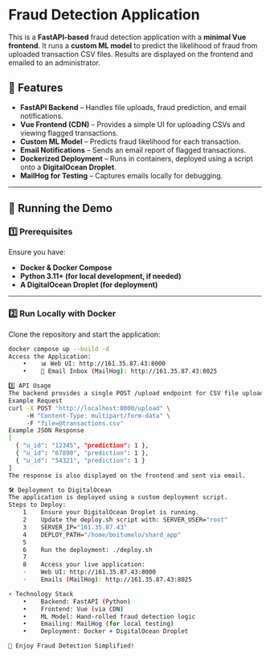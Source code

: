 # Fraud Detection Application

This is a **FastAPI-based** fraud detection application with a **minimal Vue frontend**. It runs a **custom ML model** to predict the likelihood of fraud from uploaded transaction CSV files. Results are displayed on the frontend and emailed to an administrator.

## 📌 Features
- **FastAPI Backend** – Handles file uploads, fraud prediction, and email notifications.
- **Vue Frontend (CDN)** – Provides a simple UI for uploading CSVs and viewing flagged transactions.
- **Custom ML Model** – Predicts fraud likelihood for each transaction.
- **Email Notifications** – Sends an email report of flagged transactions.
- **Dockerized Deployment** – Runs in containers, deployed using a script onto a **DigitalOcean Droplet**.
- **MailHog for Testing** – Captures emails locally for debugging.

---

## 🚀 Running the Demo

### **1️⃣ Prerequisites**
Ensure you have:
- **Docker & Docker Compose**
- **Python 3.11+ (for local development, if needed)**
- **A DigitalOcean Droplet (for deployment)**

---

### **2️⃣ Run Locally with Docker**
Clone the repository and start the application:

```bash
docker compose up --build -d
Access the Application:
    •    📊 Web UI: http://161.35.87.43:8000
    •    📩 Email Inbox (MailHog): http://161.35.87.43:8025

3️⃣ API Usage
The backend provides a single POST /upload endpoint for CSV file uploads.
Example Request
curl -X POST "http://localhost:8000/upload" \
     -H "Content-Type: multipart/form-data" \
     -F "file=@transactions.csv"
Example JSON Response
[
  { "u_id": "12345", "prediction": 1 },
  { "u_id": "67890", "prediction": 1 },
  { "u_id": "54321", "prediction": 1 }
]
The response is also displayed on the frontend and sent via email.

🛠️ Deployment to DigitalOcean
The application is deployed using a custom deployment script.
Steps to Deploy:
    1    Ensure your DigitalOcean Droplet is running.
    2    Update the deploy.sh script with: SERVER_USER="root"
    3    SERVER_IP="161.35.87.43"
    4    DEPLOY_PATH="/home/boitumelo/shard_app"
    5    
    6    Run the deployment: ./deploy.sh
    7    
    8    Access your live application:
    ◦    Web UI: http://161.35.87.43:8000
    ◦    Emails (MailHog): http://161.35.87.43:8025

⚡ Technology Stack
    •    Backend: FastAPI (Python)
    •    Frontend: Vue (via CDN)
    •    ML Model: Hand-rolled fraud detection logic
    •    Emailing: MailHog (for local testing)
    •    Deployment: Docker + DigitalOcean Droplet

🚀 Enjoy Fraud Detection Simplified!

